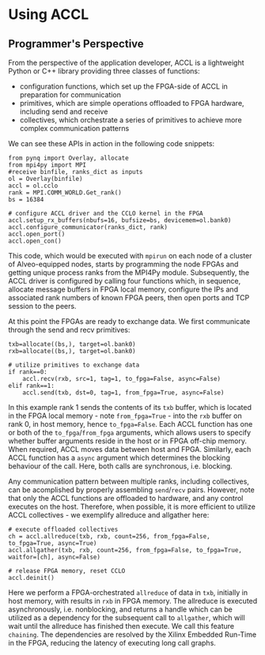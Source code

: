 # Using ACCL

## Programmer's Perspective

From the perspective of the application developer, ACCL is a lightweight Python or C++ library providing three classes of functions:
- configuration functions, which set up the FPGA-side of ACCL in preparation for communication
- primitives, which are simple operations offloaded to FPGA hardware, including send and receive
- collectives, which orchestrate a series of primitives to achieve more complex communication patterns

We can see these APIs in action in the following code snippets: 
````
from pynq import Overlay, allocate
from mpi4py import MPI
#receive binfile, ranks_dict as inputs
ol = Overlay(binfile)
accl = ol.cclo
rank = MPI.COMM_WORLD.Get_rank()
bs = 16384

# configure ACCL driver and the CCLO kernel in the FPGA 
accl.setup_rx_buffers(nbufs=16, bufsize=bs, devicemem=ol.bank0)
accl.configure_communicator(ranks_dict, rank)
accl.open_port() 
accl.open_con()
````

This code, which would be executed with `mpirun` on each node of a cluster of Alveo-equipped nodes, starts by programming the node FPGAs and getting unique process ranks from the MPI4Py module. Subsequently, the ACCL driver is configured by calling four functions which, in sequence, allocate message buffers in FPGA local memory, configure the IPs and associated rank numbers of known FPGA peers, then open ports and TCP session to the peers. 

At this point the FPGAs are ready to exchange data. We first communicate through the send and recv primitives:

````
txb=allocate((bs,), target=ol.bank0)
rxb=allocate((bs,), target=ol.bank0)

# utilize primitives to exchange data
if rank==0:
    accl.recv(rxb, src=1, tag=1, to_fpga=False, async=False)
elif rank==1:
    accl.send(txb, dst=0, tag=1, from_fpga=True, async=False)
````

In this example rank 1 sends the contents of its `txb` buffer, which is located in the FPGA local memory - note `from_fpga=True` - into the `rxb` buffer on rank 0, in host memory, hence `to_fpga=False`. Each ACCL function has one or both of the `to_fpga`/`from_fpga` arguments, which allows users  to specify whether buffer arguments reside in the host or in FPGA off-chip memory. When required, ACCL moves data between host and FPGA. Similarly, each ACCL function has a `async` argument which determines the blocking behaviour of the call. Here, both calls are synchronous, i.e. blocking.

Any communication pattern between multiple ranks, including collectives, can be acomplished by properly assembling `send`/`recv` pairs. However, note that only the ACCL functions are offloaded to hardware, and any control executes on the host. Therefore, when possible, it is more efficient to utilize ACCL collectives - we exemplify allreduce and allgather here:

````
# execute offloaded collectives
ch = accl.allreduce(txb, rxb, count=256, from_fpga=False, to_fpga=True, async=True)
accl.allgather(txb, rxb, count=256, from_fpga=False, to_fpga=True, waitfor=[ch], async=False)

# release FPGA memory, reset CCLO
accl.deinit()
````

Here we perform a FPGA-orchestrated `allreduce` of data in `txb`, initially in host memory, with results in `rxb` in FPGA memory. The allreduce is executed asynchronously, i.e. nonblocking, and returns a handle which can be utilized as a dependency for the subsequent call to `allgather`, which will wait until the allreduce has finished then execute. We call this feature `chaining`. The dependencies are resolved by the Xilinx Embedded Run-Time in the FPGA, reducing the latency of executing long call graphs.

